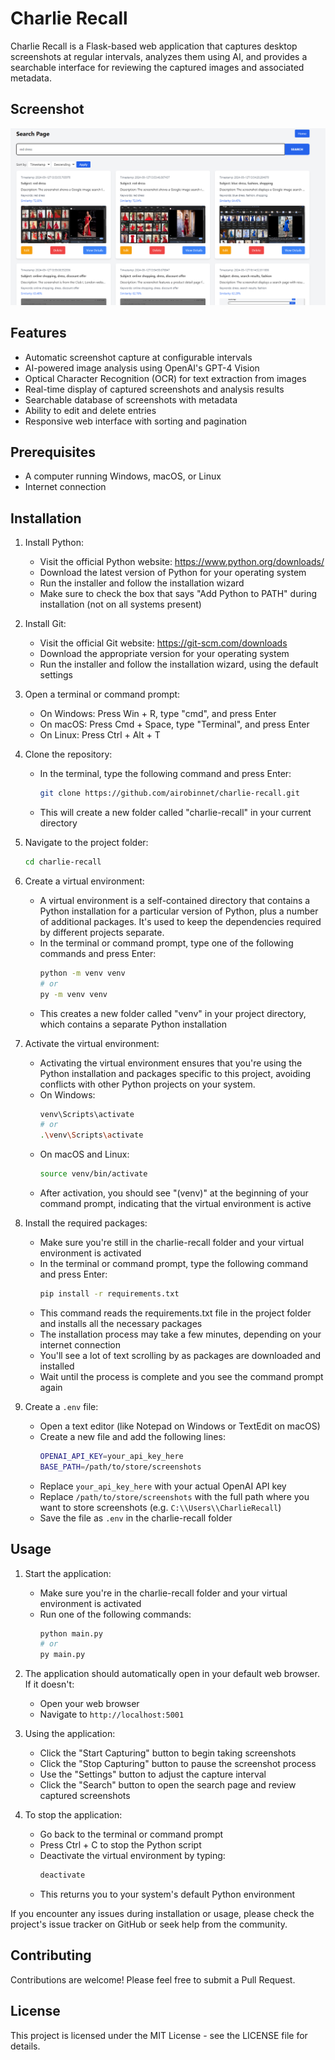 # Charlie Recall

Charlie Recall is a Flask-based web application that captures desktop screenshots at regular intervals, analyzes them using AI, and provides a searchable interface for reviewing the captured images and associated metadata.

## Screenshot

![Charlie Recall Screenshot](images/screenshot.png)

## Features

- Automatic screenshot capture at configurable intervals
- AI-powered image analysis using OpenAI's GPT-4 Vision
- Optical Character Recognition (OCR) for text extraction from images
- Real-time display of captured screenshots and analysis results
- Searchable database of screenshots with metadata
- Ability to edit and delete entries
- Responsive web interface with sorting and pagination

## Prerequisites

- A computer running Windows, macOS, or Linux
- Internet connection

## Installation

1. Install Python:
   - Visit the official Python website: https://www.python.org/downloads/
   - Download the latest version of Python for your operating system
   - Run the installer and follow the installation wizard
   - Make sure to check the box that says "Add Python to PATH" during installation (not on all systems present)

2. Install Git:
   - Visit the official Git website: https://git-scm.com/downloads
   - Download the appropriate version for your operating system
   - Run the installer and follow the installation wizard, using the default settings

3. Open a terminal or command prompt:
   - On Windows: Press Win + R, type "cmd", and press Enter
   - On macOS: Press Cmd + Space, type "Terminal", and press Enter
   - On Linux: Press Ctrl + Alt + T

4. Clone the repository:
   - In the terminal, type the following command and press Enter:
     ```bash
     git clone https://github.com/airobinnet/charlie-recall.git
     ```
   - This will create a new folder called "charlie-recall" in your current directory

5. Navigate to the project folder:
   ```bash
   cd charlie-recall
   ```

6. Create a virtual environment:
   - A virtual environment is a self-contained directory that contains a Python installation for a particular version of Python, plus a number of additional packages. It's used to keep the dependencies required by different projects separate.
   - In the terminal or command prompt, type one of the following commands and press Enter:
     ```bash
     python -m venv venv
     # or
     py -m venv venv
     ```
   - This creates a new folder called "venv" in your project directory, which contains a separate Python installation

7. Activate the virtual environment:
   - Activating the virtual environment ensures that you're using the Python installation and packages specific to this project, avoiding conflicts with other Python projects on your system.
   - On Windows:
     ```bash
     venv\Scripts\activate
     # or
     .\venv\Scripts\activate
     ```
   - On macOS and Linux:
     ```bash
     source venv/bin/activate
     ```
   - After activation, you should see "(venv)" at the beginning of your command prompt, indicating that the virtual environment is active

8. Install the required packages:
   - Make sure you're still in the charlie-recall folder and your virtual environment is activated
   - In the terminal or command prompt, type the following command and press Enter:
     ```bash
     pip install -r requirements.txt
     ```
   - This command reads the requirements.txt file in the project folder and installs all the necessary packages
   - The installation process may take a few minutes, depending on your internet connection
   - You'll see a lot of text scrolling by as packages are downloaded and installed
   - Wait until the process is complete and you see the command prompt again

9. Create a `.env` file:
   - Open a text editor (like Notepad on Windows or TextEdit on macOS)
   - Create a new file and add the following lines:
     ```bash
     OPENAI_API_KEY=your_api_key_here
     BASE_PATH=/path/to/store/screenshots
     ```
   - Replace `your_api_key_here` with your actual OpenAI API key
   - Replace `/path/to/store/screenshots` with the full path where you want to store screenshots (e.g. `C:\\Users\\CharlieRecall`)
   - Save the file as `.env` in the charlie-recall folder

## Usage

1. Start the application:
   - Make sure you're in the charlie-recall folder and your virtual environment is activated
   - Run one of the following commands:
     ```bash
     python main.py
     # or
     py main.py
     ```

2. The application should automatically open in your default web browser. If it doesn't:
   - Open your web browser
   - Navigate to `http://localhost:5001`

3. Using the application:
   - Click the "Start Capturing" button to begin taking screenshots
   - Click the "Stop Capturing" button to pause the screenshot process
   - Use the "Settings" button to adjust the capture interval
   - Click the "Search" button to open the search page and review captured screenshots

4. To stop the application:
   - Go back to the terminal or command prompt
   - Press Ctrl + C to stop the Python script
   - Deactivate the virtual environment by typing:
     ```bash
     deactivate
     ```
   - This returns you to your system's default Python environment

If you encounter any issues during installation or usage, please check the project's issue tracker on GitHub or seek help from the community.

## Contributing

Contributions are welcome! Please feel free to submit a Pull Request.

## License

This project is licensed under the MIT License - see the LICENSE file for details.